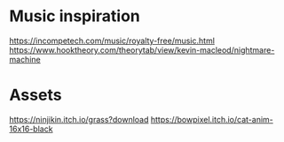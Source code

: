 
# Music inspiration

<https://incompetech.com/music/royalty-free/music.html>
<https://www.hooktheory.com/theorytab/view/kevin-macleod/nightmare-machine>

# Assets

<https://ninjikin.itch.io/grass?download>
<https://bowpixel.itch.io/cat-anim-16x16-black>
